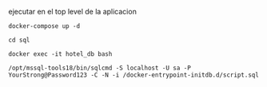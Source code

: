 ejecutar en el top level de la aplicacion

```
docker-compose up -d

cd sql

docker exec -it hotel_db bash

/opt/mssql-tools18/bin/sqlcmd -S localhost -U sa -P YourStrong@Password123 -C -N -i /docker-entrypoint-initdb.d/script.sql
```